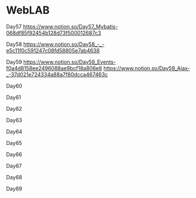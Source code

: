 # WebLAB
 
Day57 https://www.notion.so/Day57_Mybatis-068df85f92454b128d73f500012687c3

Day58 https://www.notion.so/Day58_-_-e5c11f0c591247c08fd58805e7ab4638

Day59 https://www.notion.so/Day59_Events-f0a4d8158ee2496088ae9bcf18a806e6
      https://www.notion.so/Day59_Ajax-_-37d021e724334a88a7f80dcca467463c

Day60

Day61

Day62

Day63

Day64

Day65

Day66

Day67

Day68

Day69
